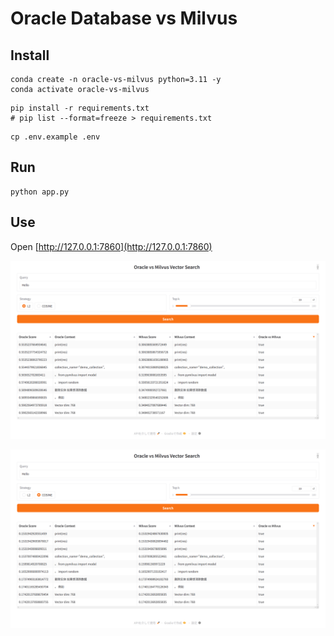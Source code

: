 # Oracle Database vs Milvus

## Install

```shell
conda create -n oracle-vs-milvus python=3.11 -y
conda activate oracle-vs-milvus
```

```
pip install -r requirements.txt
# pip list --format=freeze > requirements.txt
```

```
cp .env.example .env
```

## Run

```
python app.py
```

## Use

Open [http://127.0.0.1:7860](http://127.0.0.1:7860)



![image-20250126154320684](images/image-20250126154320684.png)

![image-20250126154338829](images/image-20250126154338829.png)